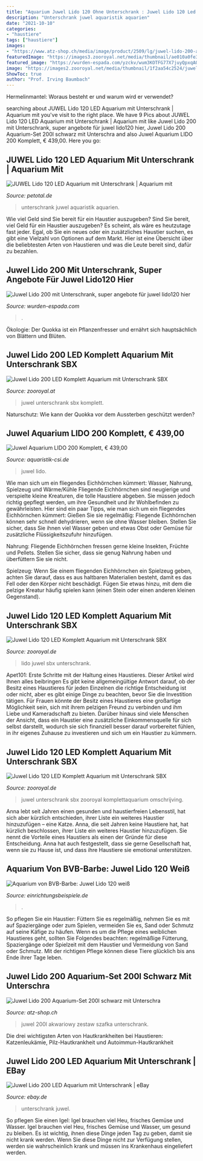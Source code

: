 ```yaml
---
title: "Aquarium Juwel Lido 120 Ohne Unterschrank : Juwel Lido 120 Led Aquarium Mit Unterschrank"
description: "Unterschrank juwel aquaristik aquarien"
date: "2021-10-10"
categories:
- "haustiere"
tags: ["haustiere"]
images:
- "https://www.atz-shop.ch/media/image/product/2509/lg/juwel-lido-200-aquarium-set-200l-schwarz-mit-unterschrank.jpg"
featuredImage: "https://images3.zooroyal.net/media/thumbnail/ae010a0fe388/juwel-lido-120-led-sbx-kombination-helles-holz_285x255.jpg"
featured_image: "https://wurden-espada.com/yzckv/wum3KOTFG77X7juyQpxqAQHaJ4.jpg"
image: "https://images2.zooroyal.net/media/thumbnail/1f2aa54c2524/juwel-lido-200-led-sbx-kombination-dunklesholz_720x600.jpg"
ShowToc: true
author: "Prof. Irving Baumbach"
---
```



Hermelinmantel: Woraus besteht er und warum wird er verwendet?

	

		
searching about JUWEL Lido 120 LED Aquarium mit Unterschrank | Aquarium mit you've visit to the right place. We have 9 Pics about JUWEL Lido 120 LED Aquarium mit Unterschrank | Aquarium mit like Juwel Lido 200 mit Unterschrank, super angebote für juwel lido120 hier, Juwel Lido 200 Aquarium-Set 200l schwarz mit Unterschra and also Juwel Aquarium LIDO 200 Komplett, € 439,00. Here you go:
		
    
## JUWEL Lido 120 LED Aquarium Mit Unterschrank | Aquarium Mit

<img loading=lazy src="https://www.petcdn.de/media/image/2b/59/4c/juwel-lido-120-led-aquarium-mit-unterschrank-4042124002481_600x600@2x.jpg" onerror="this.onerror=null;this.src='https://tse2.mm.bing.net/th?id=OIP.FWLKPtNjtCliEiFNwHlp-gHaHa&amp;pid=15.1';" alt="JUWEL Lido 120 LED Aquarium mit Unterschrank | Aquarium mit">

_Source: petotal.de_

>unterschrank juwel aquaristik aquarien. 

	

Wie viel Geld sind Sie bereit für ein Haustier auszugeben?
Sind Sie bereit, viel Geld für ein Haustier auszugeben? Es scheint, als wäre es heutzutage fast jeder. Egal, ob Sie ein neues oder ein zusätzliches Haustier suchen, es gibt eine Vielzahl von Optionen auf dem Markt. Hier ist eine Übersicht über die beliebtesten Arten von Haustieren und was die Leute bereit sind, dafür zu bezahlen.

    
## Juwel Lido 200 Mit Unterschrank, Super Angebote Für Juwel Lido120 Hier

<img loading=lazy src="https://wurden-espada.com/yzckv/wum3KOTFG77X7juyQpxqAQHaJ4.jpg" onerror="this.onerror=null;this.src='https://tse4.mm.bing.net/th?id=OIP.cEOPt5OtivaHJtfE1JJ2yAAAAA&amp;pid=15.1';" alt="Juwel Lido 200 mit Unterschrank, super angebote für juwel lido120 hier">

_Source: wurden-espada.com_

>. 

	

Ökologie: Der Quokka ist ein Pflanzenfresser und ernährt sich hauptsächlich von Blättern und Blüten.

    
## Juwel Lido 200 LED Komplett Aquarium Mit Unterschrank SBX

<img loading=lazy src="https://images2.zooroyal.net/media/thumbnail/1f2aa54c2524/juwel-lido-200-led-sbx-kombination-dunklesholz_720x600.jpg" onerror="this.onerror=null;this.src='https://tse2.mm.bing.net/th?id=OIP.RzXbjEHVMwncLV-sgA7L3wHaHa&amp;pid=15.1';" alt="Juwel Lido 200 LED Komplett Aquarium mit Unterschrank SBX">

_Source: zooroyal.at_

>juwel unterschrank sbx komplett. 

	

Naturschutz: Wie kann der Quokka vor dem Aussterben geschützt werden?

    
## Juwel Aquarium LIDO 200 Komplett, € 439,00

<img loading=lazy src="https://aquaristik-csi.de/media/image/product/3931/lg/juwel-aquarium-lido-200-komplett.jpg" onerror="this.onerror=null;this.src='https://tse3.mm.bing.net/th?id=OIP.PnMLrVku2y0KYXpZmqNxNQHaHa&amp;pid=15.1';" alt="Juwel Aquarium LIDO 200 Komplett, € 439,00">

_Source: aquaristik-csi.de_

>juwel lido. 

	

Wie man sich um ein fliegendes Eichhörnchen kümmert: Wasser, Nahrung, Spielzeug und Wärme/Kühle
Fliegende Eichhörnchen sind neugierige und verspielte kleine Kreaturen, die tolle Haustiere abgeben. Sie müssen jedoch richtig gepflegt werden, um ihre Gesundheit und ihr Wohlbefinden zu gewährleisten. Hier sind ein paar Tipps, wie man sich um ein fliegendes Eichhörnchen kümmert:
Gießen Sie sie regelmäßig: Fliegende Eichhörnchen können sehr schnell dehydrieren, wenn sie ohne Wasser bleiben. Stellen Sie sicher, dass Sie ihnen viel Wasser geben und etwas Obst oder Gemüse für zusätzliche Flüssigkeitszufuhr hinzufügen.

Nahrung: Fliegende Eichhörnchen fressen gerne kleine Insekten, Früchte und Pellets. Stellen Sie sicher, dass sie genug Nahrung haben und überfüttern Sie sie nicht.

Spielzeug: Wenn Sie einem fliegenden Eichhörnchen ein Spielzeug geben, achten Sie darauf, dass es aus haltbaren Materialien besteht, damit es das Fell oder den Körper nicht beschädigt. Fügen Sie etwas hinzu, mit dem die pelzige Kreatur häufig spielen kann (einen Stein oder einen anderen kleinen Gegenstand).

    
## Juwel Lido 120 LED Komplett Aquarium Mit Unterschrank SBX

<img loading=lazy src="https://images3.zooroyal.net/media/thumbnail/ae010a0fe388/juwel-lido-120-led-sbx-kombination-helles-holz_285x255.jpg" onerror="this.onerror=null;this.src='https://tse3.mm.bing.net/th?id=OIP.5-8LPzRGOBUSzSDagYhPQwAAAA&amp;pid=15.1';" alt="Juwel Lido 120 LED Komplett Aquarium mit Unterschrank SBX">

_Source: zooroyal.de_

>lido juwel sbx unterschrank. 

	

Apet101: Erste Schritte mit der Haltung eines Haustieres. Dieser Artikel wird Ihnen alles beibringen
Es gibt keine allgemeingültige Antwort darauf, ob der Besitz eines Haustieres für jeden Einzelnen die richtige Entscheidung ist oder nicht, aber es gibt einige Dinge zu beachten, bevor Sie die Investition tätigen. Für Frauen könnte der Besitz eines Haustieres eine großartige Möglichkeit sein, sich mit ihrem pelzigen Freund zu verbinden und ihm Liebe und Kameradschaft zu bieten. Darüber hinaus sind viele Menschen der Ansicht, dass ein Haustier eine zusätzliche Einkommensquelle für sich selbst darstellt, wodurch sie sich finanziell besser darauf vorbereitet fühlen, in ihr eigenes Zuhause zu investieren und sich um ein Haustier zu kümmern.

    
## Juwel Lido 120 LED Komplett Aquarium Mit Unterschrank SBX

<img loading=lazy src="https://images2.zooroyal.net/media/thumbnail/a93988f01c1a/juwel-lido-120-led-sbx-kombination-alle_720x600.jpg" onerror="this.onerror=null;this.src='https://tse3.mm.bing.net/th?id=OIP.WhuZKmAJH4oc6F84RJi4cwHaHa&amp;pid=15.1';" alt="Juwel Lido 120 LED Komplett Aquarium mit Unterschrank SBX">

_Source: zooroyal.de_

>juwel unterschrank sbx zooroyal komplettaquarium omschrijving. 

	

Anna lebt seit Jahren einen gesunden und haustierfreien Lebensstil, hat sich aber kürzlich entschieden, ihrer Liste ein weiteres Haustier hinzuzufügen – eine Katze.
Anna, die seit Jahren keine Haustiere hat, hat kürzlich beschlossen, ihrer Liste ein weiteres Haustier hinzuzufügen. Sie nennt die Vorteile eines Haustiers als einen der Gründe für diese Entscheidung. Anna hat auch festgestellt, dass sie gerne Gesellschaft hat, wenn sie zu Hause ist, und dass ihre Haustiere sie emotional unterstützen.

    
## Aquarium Von BVB-Barbe: Juwel Lido 120 Weiß

<img loading=lazy src="https://www.einrichtungsbeispiele.de/images_22700/h1024_w1280/aquarium-juwel-lido-120-weiss__18ab7f4bf76a6a716bd19e6ed0fd2dac.jpg" onerror="this.onerror=null;this.src='https://tse4.mm.bing.net/th?id=OIP.-c-WbVmBfvbCH2KFB9OXWgHaFj&amp;pid=15.1';" alt="Aquarium von BVB-Barbe: Juwel Lido 120 weiß">

_Source: einrichtungsbeispiele.de_

>. 

	

So pflegen Sie ein Haustier: Füttern Sie es regelmäßig, nehmen Sie es mit auf Spaziergänge oder zum Spielen, vermeiden Sie es, Sand oder Schmutz auf seine Käfige zu häufen.
Wenn es um die Pflege eines weiblichen Haustieres geht, sollten Sie Folgendes beachten: regelmäßige Fütterung, Spaziergänge oder Spielzeit mit dem Haustier und Vermeidung von Sand oder Schmutz. Mit der richtigen Pflege können diese Tiere glücklich bis ans Ende ihrer Tage leben.

    
## Juwel Lido 200 Aquarium-Set 200l Schwarz Mit Unterschra

<img loading=lazy src="https://www.atz-shop.ch/media/image/product/2509/lg/juwel-lido-200-aquarium-set-200l-schwarz-mit-unterschrank.jpg" onerror="this.onerror=null;this.src='https://tse4.mm.bing.net/th?id=OIP.vrfEyW_-TqbjnyonqAaCswAAAA&amp;pid=15.1';" alt="Juwel Lido 200 Aquarium-Set 200l schwarz mit Unterschra">

_Source: atz-shop.ch_

>juwel 200l akwariowy zestaw szafka unterschrank. 

	

Die drei wichtigsten Arten von Hautkrankheiten bei Haustieren: Katzenleukämie, Pilz-Hautkrankheit und Autoimmun-Hautkrankheit

    
## Juwel Lido 200 LED Aquarium Mit Unterschrank | EBay

<img loading=lazy src="http://media.tiierisch.de/original/j/juwel-lido-200-led-aquarium-mit-unterschrank-1531424825.jpg" onerror="this.onerror=null;this.src='https://tse4.mm.bing.net/th?id=OIP.JgaAQFW3LvYvHiNuYPPCiQHaOJ&amp;pid=15.1';" alt="Juwel Lido 200 LED Aquarium mit Unterschrank | eBay">

_Source: ebay.de_

>unterschrank juwel. 

	

So pflegen Sie einen Igel: Igel brauchen viel Heu, frisches Gemüse und Wasser.
Igel brauchen viel Heu, frisches Gemüse und Wasser, um gesund zu bleiben. Es ist wichtig, ihnen diese Dinge jeden Tag zu geben, damit sie nicht krank werden. Wenn Sie diese Dinge nicht zur Verfügung stellen, werden sie wahrscheinlich krank und müssen ins Krankenhaus eingeliefert werden.

